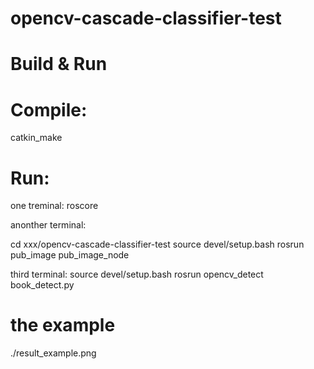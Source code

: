 # opencv-cascade-classifier-test

# Build & Run

# Compile:

catkin_make

# Run:

one treminal:
roscore

anonther terminal:

cd  xxx/opencv-cascade-classifier-test
source devel/setup.bash
rosrun pub_image pub_image_node

third terminal:
source devel/setup.bash
rosrun opencv_detect book_detect.py

# the example 
./result_example.png
